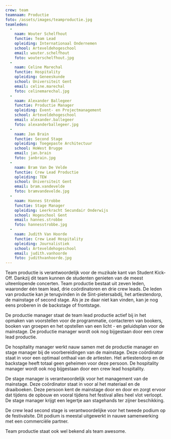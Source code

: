 ```yaml
---
crew: team
teamnaam: Productie
foto: /assets/images/teamproductie.jpg
teamleden:
  -
    naam: Wouter Schelfhout
    functie: Team Lead
    opleiding: Internationaal Ondernemen
    school: Arteveldehogeschool
    email: wouter.schelfhout
    foto: wouterschelfhout.jpg
  -
    naam: Celine Marechal
    functie: Hospitality
    opleiding: Geneeskunde
    school: Universiteit Gent
    email: celine.marechal
    foto: celinemarechal.jpg
  -
    naam: Alexander Ballegeer
    functie: Productie Manager
    opleiding: Event- en Projectmanagement
    school: Arteveldehogeschool
    email: alexander.ballegeer
    foto: alexanderballegeer.jpg
  -
    naam: Jan Brain
    functie: Second Stage
    opleiding: Toegepaste Architectuur
    school: HoWest Brugge
    email: jan.brain
    foto: janbrain.jpg
  -
    naam: Bram Van De Velde
    functie: Crew Lead Productie
    opleiding: TEW
    school: Universiteit Gent
    email: bram.vandevelde
    foto: bramvandevelde.jpg
  -
    naam: Hannes Strobbe
    functie: Stage Manager
    opleiding: Leerkracht Secundair Onderwijs
    school: Hogeschool Gent
    email: hannes.strobbe
    foto: hannesstrobbe.jpg
  -
    naam: Judith Van Hoorde
    functie: Crew Lead Hospitality
    opleiding: Journalistiek
    school: Arteveldehogeschool
    email: judith.vanhoorde
    foto: judithvanhoorde.jpg
---
```


Team productie is verantwoordelijk voor de muzikale kant van Student Kick-Off. Dankzij dit team kunnen de studenten genieten van de meest uiteenlopende concerten. Team productie bestaat uit zeven leden, waaronder één team lead, drie coördinatoren en drie crew leads. De leden van productie kan je terugvinden in de Sint-pietersabdij, het artiestendorp, de mainstage of second stage. Als je ze daar niet kan vinden, kan je nog eens proberen in de backstage of frontstage.


De productie manager staat de team lead productie actief bij in het opmaken van voorstellen voor de programmatie, contacteren van bookers, booken van groepen en het opstellen van een licht - en geluidsplan voor de mainstage. De productie manager wordt ook nog bijgestaan door een crew lead productie.


De hospitality manager werkt nauw samen met de productie manager en stage manager bij de voorbereidingen van de mainstage. Deze coördinator staat in voor een optimaal onthaal van de artiesten. Het artiestendorp en de backstage heeft totaal geen geheimen voor deze persoon. De hospitality manager wordt ook nog bijgestaan door een crew lead hospitality.


De stage manager is verantwoordelijk voor het management van de mainstage. Deze coördinator staat in voor al het materiaal en de draaiboeken. Deze persoon kent de mainstage door en door en zorgt ervoor dat tijdens de opbouw en vooral tijdens het festival alles heel vlot verloopt. De stage manager krijgt een legertje aan stagehands ter zijner beschikking.


De crew lead second stage is verantwoordelijke voor het tweede podium op de festivalsite. Dit podium is meestal uitgewerkt in nauwe samenwerking met een commerciële partner.


Team productie staat ook wel bekend als team awesome.
